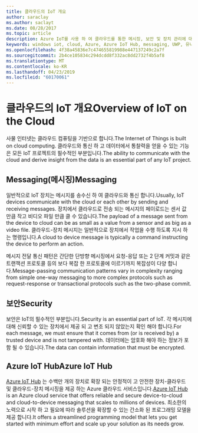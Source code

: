 ```yaml
---
title: 클라우드의 IoT 개요
author: saraclay
ms.author: saclayt
ms.date: 08/28/2017
ms.topic: article
description: Azure IoT를 사용 하 여 클라우드를 통한 메시징, 보안 및 장치 관리에 대해 알아봅니다.
keywords: windows iot, cloud, Azure, Azure IoT Hub, messaging, UWP, 유니버설 Windows 플랫폼
ms.openlocfilehash: 4f38a45836e7c474655819988e447137249c2a7f
ms.sourcegitcommit: 2b4ce105834c294dcdd8f332ac8dd2732f4b5af8
ms.translationtype: MT
ms.contentlocale: ko-KR
ms.lasthandoff: 04/23/2019
ms.locfileid: "60170061"
---
```

# <a name="overview-of-iot-on-the-cloud"></a><span data-ttu-id="591b3-104">클라우드의 IoT 개요</span><span class="sxs-lookup"><span data-stu-id="591b3-104">Overview of IoT on the Cloud</span></span>

<span data-ttu-id="591b3-105">사물 인터넷는 클라우드 컴퓨팅을 기반으로 합니다.</span><span class="sxs-lookup"><span data-stu-id="591b3-105">The Internet of Things is built on cloud computing.</span></span> <span data-ttu-id="591b3-106">클라우드와 통신 하 고 데이터에서 통찰력을 얻을 수 있는 기능은 모든 IoT 프로젝트의 필수적인 부분입니다.</span><span class="sxs-lookup"><span data-stu-id="591b3-106">The ability to communicate with the cloud and derive insight from the data is an essential part of any IoT project.</span></span>

## <a name="messaging"></a><span data-ttu-id="591b3-107">Messaging(메시징)</span><span class="sxs-lookup"><span data-stu-id="591b3-107">Messaging</span></span>

<span data-ttu-id="591b3-108">일반적으로 IoT 장치는 메시지를 송수신 하 여 클라우드와 통신 합니다.</span><span class="sxs-lookup"><span data-stu-id="591b3-108">Usually, IoT devices communicate with the cloud or each other by sending and receiving messages.</span></span> <span data-ttu-id="591b3-109">장치에서 클라우드로 전송 되는 메시지의 페이로드는 센서 값 만큼 작고 비디오 파일 만큼 클 수 있습니다.</span><span class="sxs-lookup"><span data-stu-id="591b3-109">The payload of a message sent from the device to cloud can be as small as a value from a sensor and as big as a video file.</span></span> <span data-ttu-id="591b3-110">클라우드-장치 메시지는 일반적으로 장치에서 작업을 수행 하도록 지시 하는 명령입니다.</span><span class="sxs-lookup"><span data-stu-id="591b3-110">A cloud to device message is typically a command instructing the device to perform an action.</span></span>


<span data-ttu-id="591b3-111">메시지 전달 통신 패턴은 간단한 단방향 메시징에서 요청-응답 또는 2 단계 커밋과 같은 트랜잭션 프로토콜 등의 보다 복잡 한 프로토콜에 이르기까지 복잡성이 다양 합니다.</span><span class="sxs-lookup"><span data-stu-id="591b3-111">Message-passing communication patterns vary in complexity ranging from simple one-way messaging to more complex protocols such as request-response or transactional protocols such as the two-phase commit.</span></span>

## <a name="security"></a><span data-ttu-id="591b3-112">보안</span><span class="sxs-lookup"><span data-stu-id="591b3-112">Security</span></span>

<span data-ttu-id="591b3-113">보안은 IoT의 필수적인 부분입니다.</span><span class="sxs-lookup"><span data-stu-id="591b3-113">Security is an essential part of IoT.</span></span> <span data-ttu-id="591b3-114">각 메시지에 대해 신뢰할 수 있는 장치에서 제공 되 고 변조 되지 않았는지 확인 해야 합니다.</span><span class="sxs-lookup"><span data-stu-id="591b3-114">For each message, we must ensure that it comes from (or is received by) a trusted device and is not tampered with.</span></span> <span data-ttu-id="591b3-115">데이터에는 암호화 해야 하는 정보가 포함 될 수 있습니다.</span><span class="sxs-lookup"><span data-stu-id="591b3-115">The data can contain information that must be encrypted.</span></span>

## <a name="azure-iot-hub"></a><span data-ttu-id="591b3-116">Azure IoT Hub</span><span class="sxs-lookup"><span data-stu-id="591b3-116">Azure IoT Hub</span></span>

<span data-ttu-id="591b3-117">[Azure IoT Hub](https://azure.microsoft.com/services/iot-hub/) 는 수백만 개의 장치로 확장 되는 안정적이 고 안전한 장치-클라우드 및 클라우드-장치 메시징을 제공 하는 Azure 클라우드 서비스입니다.</span><span class="sxs-lookup"><span data-stu-id="591b3-117">[Azure IoT Hub](https://azure.microsoft.com/services/iot-hub/) is an Azure cloud service that offers reliable and secure device-to-cloud and cloud-to-device messaging that scales to millions of devices.</span></span> <span data-ttu-id="591b3-118">최소한의 노력으로 시작 하 고 필요에 따라 솔루션을 확장할 수 있는 간소화 된 프로그래밍 모델을 제공 합니다.</span><span class="sxs-lookup"><span data-stu-id="591b3-118">It offers a streamlined programming model that lets you get started with minimum effort and scale up your solution as its needs grow.</span></span>

